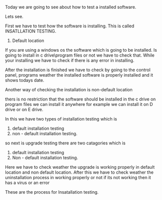 Today we are going to see about how to test a installed software.

Lets see.

First we have to test how the software is installing. This is called INSATLLATION TESTING.

1) Default location

If you are using a windows os the software which is going to be installed. Is going to install in c drive\program files or not we have to check that.
While your installing we have to check if there is any error in installing.

After the installation is finished we have to check by going to the control panel, programs weather the installed software is properly installed and it shows todays date.

Another way of checking the installation is non-default location

thers is no restriction that the software should be installed in the c drive on program files we can install it anywhere for example we can install it on D drive or on E drive.

In this we have two types of installation testing which is
1) default installation testing
2) non - default installation testing.

so next is upgrade testing there are two catagories which is
1) default installation testing
2) Non - default installation testing.

Here we have to check weather the upgrade is working properly in default location and non default location.
After this we have to check weather the uninstallation process in working properly or not if its not working then it has a virus or an error

These are the process for Insatallation testing.


